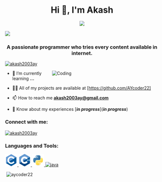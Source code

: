 
                                                                      
<h1 align="center">Hi 👋, I'm Akash</h1>
<p align="center"><a href="https://github.com/AYcoder22"> <img src="https://komarev.com/ghpvc/?username=AYcoder22&style=for-the-badge"> </a></p>

![](https://hit.yhype.me/github/profile?user_id=1849174)
<h3 align="center">A passionate programmer who tries every content available in internet.</h3>

<p align="left"> <a href="https://twitter.com/akash2003ay" target="blank"><img src="https://img.shields.io/twitter/follow/akash2003ay?logo=twitter&style=for-the-badge" alt="akash2003ay" /></a> </p>

<img align="right" alt="Coding" width="350" src="https://cdn.dribbble.com/users/730703/screenshots/6581243/avento.gif">

- 🌱 I’m currently learning **...**

- 👨‍💻 All of my projects are available at [https://github.com/AYcoder22]

- 📫 How to reach me **akash2003ay@gmail.com**


- 📄 Know about my experiences [___in progress___](___in progress___)

<h3 align="left">Connect with me:</h3>
<p align="left">
<a href="https://twitter.com/akash2003ay" target="blank"><img align="center" src="https://raw.githubusercontent.com/rahuldkjain/github-profile-readme-generator/master/src/images/icons/Social/twitter.svg" alt="akash2003ay" height="30" width="40" /></a>
</p>

<h3 align="left">Languages and Tools:</h3>
<p align="left"> 
<a href="https://www.cprogramming.com/" target="_blank" rel="noreferrer"> <img src="https://raw.githubusercontent.com/devicons/devicon/master/icons/c/c-original.svg" alt="c" width="40" height="40"/> </a>
<a href="https://www.w3schools.com/cpp/" target="_blank" rel="noreferrer"> <img src="https://raw.githubusercontent.com/devicons/devicon/master/icons/cplusplus/cplusplus-original.svg" alt="cplusplus" width="40" height="40"/> </a> 
<a href="https://www.python.org" target="_blank" rel="noreferrer"> <img src="https://raw.githubusercontent.com/devicons/devicon/master/icons/python/python-original.svg" alt="python" width="40" height="40"/> </a>
<a href="https://dev.java/" target="_blank" rel="noreferrer"> <img src=![java-logo-vector](https://github.com/AYcoder22/AYcoder22/assets/69795479/ffb0224d-ef43-44a4-b0fc-7509625d8f24) alt="java" > </a>

</p>

<p>&nbsp;<img align="center" src="https://github-readme-stats.vercel.app/api?username=aycoder22&show_icons=true&locale=en" alt="aycoder22" /></p>
